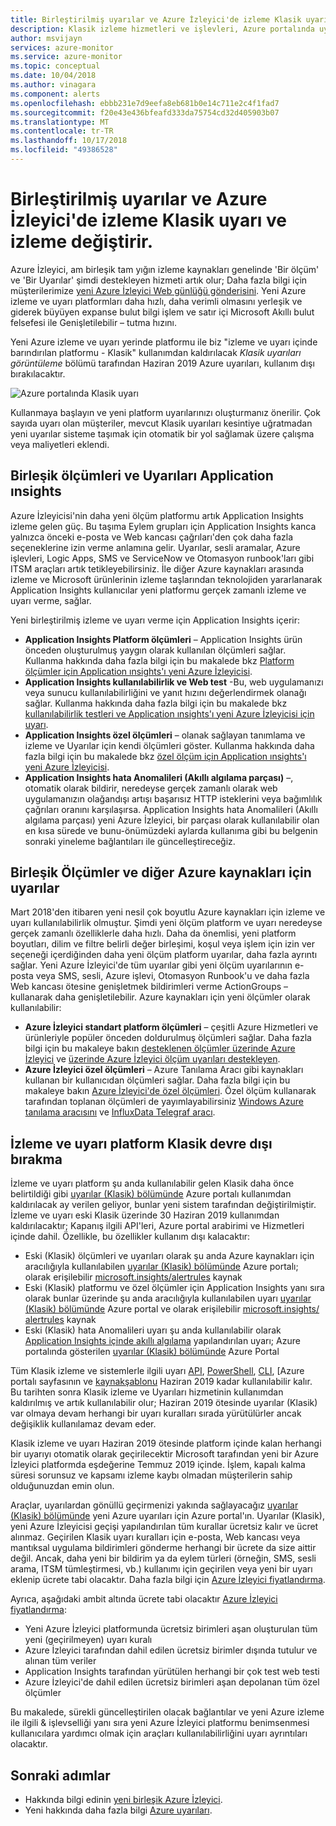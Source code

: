 ```yaml
---
title: Birleştirilmiş uyarılar ve Azure İzleyici'de izleme Klasik uyarı ve izleme değiştirir.
description: Klasik izleme hizmetleri ve işlevleri, Azure portalında uyarılar (Klasik) altında daha önce gösterilen emeklilik genel bakış. Uyarı ve izleme Klasik Klasik ölçüm uyarıları içerir Klasik özel ölçüm Klasik ölçüm uyarıları Application ınsights, Klasik Web testi uyarıları Application ınsights, Azure kaynakları için Application ınsights'ı ve klasik uyarılar tabanlı Application Insights SmartDetection v1 için uyarılar
author: msvijayn
services: azure-monitor
ms.service: azure-monitor
ms.topic: conceptual
ms.date: 10/04/2018
ms.author: vinagara
ms.component: alerts
ms.openlocfilehash: ebbb231e7d9eefa8eb681b0e14c711e2c4f1fad7
ms.sourcegitcommit: f20e43e436bfeafd333da75754cd32d405903b07
ms.translationtype: MT
ms.contentlocale: tr-TR
ms.lasthandoff: 10/17/2018
ms.locfileid: "49386528"
---
```

# <a name="unified-alerting--monitoring-in-azure-monitor-replaces-classic-alerting--monitoring"></a>Birleştirilmiş uyarılar ve Azure İzleyici'de izleme Klasik uyarı ve izleme değiştirir.

Azure İzleyici, am birleşik tam yığın izleme kaynakları genelinde 'Bir ölçüm' ve 'Bir Uyarılar' şimdi destekleyen hizmeti artık olur; Daha fazla bilgi için müşterilerimize [yeni Azure İzleyici Web günlüğü gönderisini](https://azure.microsoft.com/blog/new-full-stack-monitoring-capabilities-in-azure-monitor/). Yeni Azure izleme ve uyarı platformları daha hızlı, daha verimli olmasını yerleşik ve giderek büyüyen expanse bulut bilgi işlem ve satır içi Microsoft Akıllı bulut felsefesi ile Genişletilebilir – tutma hızını. 

Yeni Azure izleme ve uyarı yerinde platformu ile biz "izleme ve uyarı içinde barındırılan platformu - Klasik" kullanımdan kaldırılacak *Klasik uyarıları görüntüleme* bölümü tarafından Haziran 2019 Azure uyarıları, kullanım dışı bırakılacaktır.

 ![Azure portalında Klasik uyarı](./media/monitoring-overview-alerts-classic/monitor-alert-screen2.png) 

Kullanmaya başlayın ve yeni platform uyarılarınızı oluşturmanız önerilir. Çok sayıda uyarı olan müşteriler, mevcut Klasik uyarıları kesintiye uğratmadan yeni uyarılar sisteme taşımak için otomatik bir yol sağlamak üzere çalışma veya maliyetleri eklendi.

## <a name="unified-metrics-and-alerts-in-application-insights"></a>Birleşik ölçümleri ve Uyarıları Application ınsights

Azure İzleyicisi'nin daha yeni ölçüm platformu artık Application Insights izleme gelen güç. Bu taşıma Eylem grupları için Application Insights kanca yalnızca önceki e-posta ve Web kancası çağrıları'den çok daha fazla seçeneklerine izin verme anlamına gelir. Uyarılar, sesli aramalar, Azure işlevleri, Logic Apps, SMS ve ServiceNow ve Otomasyon runbook'ları gibi ITSM araçları artık tetikleyebilirsiniz. İle diğer Azure kaynakları arasında izleme ve Microsoft ürünlerinin izleme taşlarından teknolojiden yararlanarak Application Insights kullanıcılar yeni platformu gerçek zamanlı izleme ve uyarı verme, sağlar.

Yeni birleştirilmiş izleme ve uyarı verme için Application Insights içerir:

- **Application Insights Platform ölçümleri** – Application Insights ürün önceden oluşturulmuş yaygın olarak kullanılan ölçümleri sağlar. Kullanma hakkında daha fazla bilgi için bu makalede bkz [Platform ölçümler için Application ınsights'ı yeni Azure İzleyicisi](../application-insights/pre-aggregated-metrics-log-metrics.md#pre-aggregated-metrics).
- **Application Insights kullanılabilirlik ve Web test** -Bu, web uygulamanızı veya sunucu kullanılabilirliğini ve yanıt hızını değerlendirmek olanağı sağlar. Kullanma hakkında daha fazla bilgi için bu makalede bkz [kullanılabilirlik testleri ve Application ınsights'ı yeni Azure İzleyicisi için uyarı](../application-insights/app-insights-monitor-web-app-availability.md).
- **Application Insights özel ölçümleri** – olanak sağlayan tanımlama ve izleme ve Uyarılar için kendi ölçümleri göster. Kullanma hakkında daha fazla bilgi için bu makalede bkz [özel ölçüm için Application ınsights'ı yeni Azure İzleyicisi](../application-insights/pre-aggregated-metrics-log-metrics.md#custom-metrics-dimensions-and-pre-aggregation).
- **Application Insights hata Anomalileri (Akıllı algılama parçası)** –, otomatik olarak bildirir, neredeyse gerçek zamanlı olarak web uygulamanızın olağandışı artışı başarısız HTTP isteklerini veya bağımlılık çağrıları oranını karşılaşırsa. Application Insights hata Anomalileri (Akıllı algılama parçası) yeni Azure İzleyici, bir parçası olarak kullanılabilir olan en kısa sürede ve bunu-önümüzdeki aylarda kullanıma gibi bu belgenin sonraki yineleme bağlantıları ile güncelleştireceğiz.

## <a name="unified-metrics--alerts-for-other-azure-resources"></a>Birleşik Ölçümler ve diğer Azure kaynakları için uyarılar

Mart 2018'den itibaren yeni nesil çok boyutlu Azure kaynakları için izleme ve uyarı kullanılabilirlik olmuştur. Şimdi yeni ölçüm platform ve uyarı neredeyse gerçek zamanlı özelliklerle daha hızlı. Daha da önemlisi, yeni platform boyutları, dilim ve filtre belirli değer birleşimi, koşul veya işlem için izin ver seçeneği içerdiğinden daha yeni ölçüm platform uyarılar, daha fazla ayrıntı sağlar. Yeni Azure İzleyici'de tüm uyarılar gibi yeni ölçüm uyarılarının e-posta veya SMS, sesli, Azure işlevi, Otomasyon Runbook'u ve daha fazla Web kancası ötesine genişletmek bildirimleri verme ActionGroups – kullanarak daha genişletilebilir.
Azure kaynakları için yeni ölçümler olarak kullanılabilir:

- **Azure İzleyici standart platform ölçümleri** – çeşitli Azure Hizmetleri ve ürünleriyle popüler önceden doldurulmuş ölçümleri sağlar. Daha fazla bilgi için bu makaleye bakın [desteklenen ölçümler üzerinde Azure İzleyici](monitoring-near-real-time-metric-alerts.md#metrics-and-dimensions-supported) ve [üzerinde Azure İzleyici ölçüm uyarıları destekleyen](alert-metric-overview.md#supported-resource-types-for-metric-alerts).
- **Azure İzleyici özel ölçümleri** – Azure Tanılama Aracı gibi kaynakları kullanan bir kullanıcıdan ölçümleri sağlar. Daha fazla bilgi için bu makaleye bakın [Azure İzleyici'de özel ölçümleri](metrics-custom-overview.md). Özel ölçüm kullanarak tarafından toplanan ölçümleri de yayımlayabilirsiniz [Windows Azure tanılama aracısını](metrics-store-custom-guestos-resource-manager-vm.md) ve [InfluxData Telegraf aracı](metrics-store-custom-linux-telegraf.md).

## <a name="retirement-of-classic-monitoring-and-alerting-platform"></a>İzleme ve uyarı platform Klasik devre dışı bırakma

İzleme ve uyarı platform şu anda kullanılabilir gelen Klasik daha önce belirtildiği gibi [uyarılar (Klasik) bölümünde](monitoring-overview-alerts-classic.md) Azure portalı kullanımdan kaldırılacak ay verilen geliyor, bunlar yeni sistem tarafından değiştirilmiştir.
İzleme ve uyarı eski Klasik üzerinde 30 Haziran 2019 kullanımdan kaldırılacaktır; Kapanış ilgili API'leri, Azure portal arabirimi ve Hizmetleri içinde dahil. Özellikle, bu özellikler kullanım dışı kalacaktır:

- Eski (Klasik) ölçümleri ve uyarıları olarak şu anda Azure kaynakları için aracılığıyla kullanılabilen [uyarılar (Klasik) bölümünde](monitoring-overview-alerts-classic.md) Azure portalı; olarak erişilebilir [microsoft.insights/alertrules](https://docs.microsoft.com/rest/api/monitor/alertrules) kaynak
- Eski (Klasik) platformu ve özel ölçümler için Application Insights yanı sıra olarak bunlar üzerinde şu anda aracılığıyla kullanılabilen uyarı [uyarılar (Klasik) bölümünde](monitoring-overview-alerts-classic.md) Azure portal ve olarak erişilebilir [microsoft.insights/ alertrules](https://docs.microsoft.com/rest/api/monitor/alertrules) kaynak
- Eski (Klasik) hata Anomalileri uyarı şu anda kullanılabilir olarak [Application Insights içinde akıllı algılama](../application-insights/app-insights-proactive-diagnostics.md) yapılandırılan uyarı; Azure portalında gösterilen [uyarılar (Klasik) bölümünde](monitoring-overview-alerts-classic.md) Azure Portal

Tüm Klasik izleme ve sistemlerle ilgili uyarı [API](https://msdn.microsoft.com/library/azure/dn931945.aspx), [PowerShell](insights-alerts-powershell.md), [CLI](insights-alerts-command-line-interface.md), [Azure portalı sayfasının ve [kaynakşablonu](monitoring-enable-alerts-using-template.md) Haziran 2019 kadar kullanılabilir kalır. Bu tarihten sonra Klasik izleme ve Uyarıları hizmetinin kullanımdan kaldırılmış ve artık kullanılabilir olur; Haziran 2019 ötesinde uyarılar (Klasik) var olmaya devam herhangi bir uyarı kuralları sırada yürütülürler ancak değişiklik kullanılamaz devam eder.

Klasik izleme ve uyarı Haziran 2019 ötesinde platform içinde kalan herhangi bir uyarıyı otomatik olarak geçirilecektir Microsoft tarafından yeni bir Azure İzleyici platformda eşdeğerine Temmuz 2019 içinde. İşlem, kapalı kalma süresi sorunsuz ve kapsamı izleme kaybı olmadan müşterilerin sahip olduğunuzdan emin olun.

Araçlar, uyarılardan gönüllü geçirmenizi yakında sağlayacağız [uyarılar (Klasik) bölümünde](monitoring-overview-alerts-classic.md) yeni Azure uyarıları için Azure portal'ın. Uyarılar (Klasik), yeni Azure İzleyicisi geçişi yapılandırılan tüm kurallar ücretsiz kalır ve ücret alınmaz. Geçirilen Klasik uyarı kuralları için e-posta, Web kancası veya mantıksal uygulama bildirimleri gönderme herhangi bir ücrete da size aittir değil. Ancak, daha yeni bir bildirim ya da eylem türleri (örneğin, SMS, sesli arama, ITSM tümleştirmesi, vb.) kullanımı için geçirilen veya yeni bir uyarı eklenip ücrete tabi olacaktır. Daha fazla bilgi için [Azure İzleyici fiyatlandırma](https://azure.microsoft.com/pricing/details/monitor/).

Ayrıca, aşağıdaki ambit altında ücrete tabi olacaktır [Azure İzleyici fiyatlandırma](https://azure.microsoft.com/pricing/details/monitor/):

- Yeni Azure İzleyici platformunda ücretsiz birimleri aşan oluşturulan tüm yeni (geçirilmeyen) uyarı kuralı
- Azure İzleyici tarafından dahil edilen ücretsiz birimler dışında tutulur ve alınan tüm veriler
- Application Insights tarafından yürütülen herhangi bir çok test web testi
- Azure İzleyici'de dahil edilen ücretsiz birimleri aşan depolanan tüm özel ölçümler

Bu makalede, sürekli güncelleştirilen olacak bağlantılar ve yeni Azure izleme ile ilgili & işlevselliği yanı sıra yeni Azure İzleyici platformu benimsenmesi kullanıcılara yardımcı olmak için araçları kullanılabilirliğini uyarı ayrıntıları olacaktır.


## <a name="next-steps"></a>Sonraki adımlar

* Hakkında bilgi edinin [yeni birleşik Azure İzleyici](../azure-monitor/overview.md).
* Yeni hakkında daha fazla bilgi [Azure uyarıları](monitoring-overview-unified-alerts.md).
